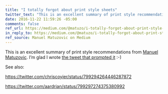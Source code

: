 ```yaml
---
title: "I totally forgot about print style sheets"
twitter_text: "This is an excellent summary of print style recommendations from @matuzo"
date: 2016-11-22 11:59:26 -05:00
comments: false
ref_url: https://medium.com/@matuzo/i-totally-forgot-about-print-style-sheets-f1e6604cfd6#.6f637cbld
in_reply_to: https://medium.com/@matuzo/i-totally-forgot-about-print-style-sheets-f1e6604cfd6#.6f637cbld
ref_source: Manuel Matuzovic on Medium
---
```


This is an excellent summary of print style recommendations from [Manuel Matuzovic](https://medium.com/@matuzo). I’m glad I wrote [the tweet that prompted it](https://twitter.com/aarongustafson/status/788073583528538112) :-)

See also:

https://twitter.com/chriscoyier/status/799294264446287872

https://twitter.com/aardrian/status/799297274375380992